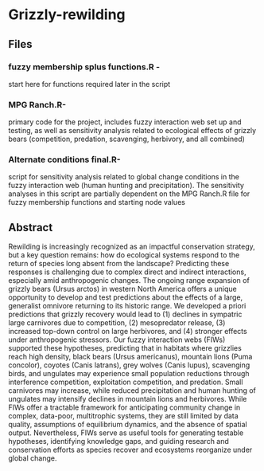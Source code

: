 # Grizzly-rewilding

## Files
### fuzzy membership splus functions.R - 
start here for functions required later in the script
### MPG Ranch.R- 
primary code for the project, includes fuzzy interaction web set up and testing, as well as sensitivity analysis related to ecological effects of grizzly bears (competition, predation, scavenging, herbivory, and all combined)
### Alternate conditions final.R- 
script for sensitivity analysis related to global change conditions in the fuzzy interaction web (human hunting and precipitation). The sensitivity analyses in this script are partially dependent on the MPG Ranch.R file for fuzzy membership functions and starting node values

## Abstract
Rewilding is increasingly recognized as an impactful conservation strategy, but a key question remains: how do ecological systems respond to the return of species long absent from the landscape? Predicting these responses is challenging due to complex direct and indirect interactions, especially amid anthropogenic changes. The ongoing range expansion of grizzly bears (Ursus arctos) in western North America offers a unique opportunity to develop and test predictions about the effects of a large, generalist omnivore returning to its historic range. We developed a priori predictions that grizzly recovery would lead to (1) declines in sympatric large carnivores due to competition, (2) mesopredator release, (3) increased top-down control on large herbivores, and (4) stronger effects under anthropogenic stressors.  Our fuzzy interaction webs (FIWs) supported these hypotheses, predicting that in habitats where grizzlies reach high density, black bears (Ursus americanus), mountain lions (Puma concolor), coyotes (Canis latrans), grey wolves (Canis lupus), scavenging birds, and ungulates may experience small population reductions through interference competition, exploitation competition, and predation. Small carnivores may increase, while reduced precipitation and human hunting of ungulates may intensify declines in mountain lions and herbivores.  While FIWs offer a tractable framework for anticipating community change in complex, data-poor, multitrophic systems, they are still limited by data quality, assumptions of equilibrium dynamics, and the absence of spatial output. Nevertheless, FIWs serve as useful tools for generating testable hypotheses, identifying knowledge gaps, and guiding research and conservation efforts as species recover and ecosystems reorganize under global change. 
